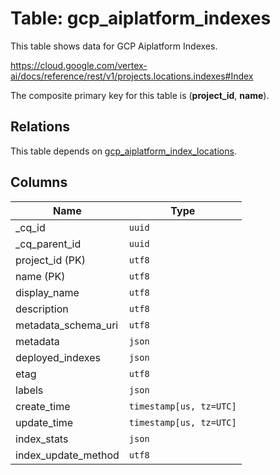 # Table: gcp_aiplatform_indexes

This table shows data for GCP Aiplatform Indexes.

https://cloud.google.com/vertex-ai/docs/reference/rest/v1/projects.locations.indexes#Index

The composite primary key for this table is (**project_id**, **name**).

## Relations

This table depends on [gcp_aiplatform_index_locations](gcp_aiplatform_index_locations).

## Columns

| Name          | Type          |
| ------------- | ------------- |
|_cq_id|`uuid`|
|_cq_parent_id|`uuid`|
|project_id (PK)|`utf8`|
|name (PK)|`utf8`|
|display_name|`utf8`|
|description|`utf8`|
|metadata_schema_uri|`utf8`|
|metadata|`json`|
|deployed_indexes|`json`|
|etag|`utf8`|
|labels|`json`|
|create_time|`timestamp[us, tz=UTC]`|
|update_time|`timestamp[us, tz=UTC]`|
|index_stats|`json`|
|index_update_method|`utf8`|